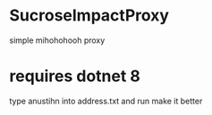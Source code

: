 # SucroseImpactProxy
simple mihohohooh proxy
# requires dotnet 8
type anustihn into address.txt and run
make it better
